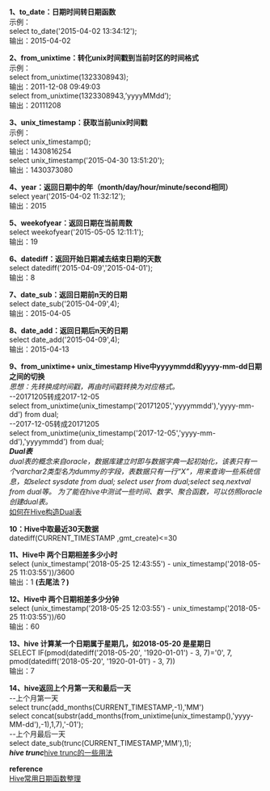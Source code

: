 **1、to_date：日期时间转日期函数**  
示例：  
select to_date('2015-04-02 13:34:12');  
输出：2015-04-02  

**2、from_unixtime：转化unix时间戳到当前时区的时间格式**  
示例：  
select from_unixtime(1323308943);   
输出：2011-12-08 09:49:03  
select from_unixtime(1323308943,’yyyyMMdd’);  
输出：20111208

**3、unix_timestamp：获取当前unix时间戳**  
示例：  
select unix_timestamp();  
输出：1430816254  
select unix_timestamp('2015-04-30 13:51:20');  
输出：1430373080  

**4、year：返回日期中的年（month/day/hour/minute/second相同）**  
select year('2015-04-02 11:32:12');  
输出：2015
 
**5、weekofyear：返回日期在当前周数**  
select weekofyear('2015-05-05 12:11:1');  
输出：19

**6、datediff：返回开始日期减去结束日期的天数**  
select datediff('2015-04-09','2015-04-01');  
输出：8

**7、date_sub：返回日期前n天的日期**  
select date_sub('2015-04-09',4);  
输出：2015-04-05

**8、date_add：返回日期后n天的日期**  
select date_add('2015-04-09',4);  
输出：2015-04-13

**9、from_unixtime+ unix_timestamp Hive中yyyymmdd和yyyy-mm-dd日期之间的切换**  
*思想：先转换成时间戳，再由时间戳转换为对应格式。*  
--20171205转成2017-12-05   
select from_unixtime(unix_timestamp('20171205','yyyymmdd'),'yyyy-mm-dd') from dual;  
--2017-12-05转成20171205  
select from_unixtime(unix_timestamp('2017-12-05','yyyy-mm-dd'),'yyyymmdd') from dual;  
***Dual表***  
*dual表的概念来自oracle，数据库建立时即与数据字典一起初始化，该表只有一个varchar2类型名为dummy的字段，表数据只有一行“X”，用来查询一些系统信息，如select sysdate from dual; select user from dual;select seq.nextval from dual等。
为了能在hive中测试一些时间、数学、聚合函数，可以仿照oracle创建dual表。*  
[如何在Hive构造Dual表](https://www.jianshu.com/p/9238d860ef66)  

**10：Hive中取最近30天数据**  
datediff(CURRENT_TIMESTAMP ,gmt_create)<=30 

**11、Hive中 两个日期相差多少小时**  
select (unix_timestamp('2018-05-25 12:43:55') - unix_timestamp('2018-05-25 11:03:55'))/3600  
输出：1 **(去尾法？)**  

**12、Hive中 两个日期相差多少分钟**  
select (unix_timestamp('2018-05-25 12:03:55') - unix_timestamp('2018-05-25 11:03:55'))/60  
输出：60

**13、hive 计算某一个日期属于星期几，如2018-05-20 是星期日**  
SELECT IF(pmod(datediff('2018-05-20', '1920-01-01') - 3, 7)='0', 7, pmod(datediff('2018-05-20', '1920-01-01') - 3, 7))   
输出：7

**14、hive返回上个月第一天和最后一天**  
--上个月第一天  
select trunc(add_months(CURRENT_TIMESTAMP,-1),'MM')  
select concat(substr(add_months(from_unixtime(unix_timestamp(),'yyyy-MM-dd'),-1),1,7),'-01');   
--上个月最后一天  
select date_sub(trunc(CURRENT_TIMESTAMP,'MM'),1);  
***hive trunc***[hive trunc的一些用法](https://www.cnblogs.com/wenBlog/p/10848208.html)


**reference**  
[Hive常用日期函数整理](https://blog.csdn.net/u013421629/article/details/80450047)
